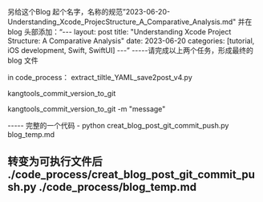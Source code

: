 另给这个Blog 起个名字，名称的规范”2023-06-20-Understanding_Xcode_ProjecStructure_A_Comparative_Analysis.md"        并在blog 头部添加：“---
layout: post
title: "Understanding Xcode Project Structure: A Comparative Analysis"
date: 2023-06-20
categories: [tutorial, iOS development, Swift, SwiftUI]
---” -----请完成以上两个任务，形成最终的blog 文件

in code_process：
extract_tiltle_YAML_save2post_v4.py

kangtools_commit_version_to_git 

kangtools_commit_version_to_git  -m "message"



----- 完整的一个代码 -
python creat_blog_post_git_commit_push.py blog_temp.md 



转变为可执行文件后
./code_process/creat_blog_post_git_commit_push.py ./code_process/blog_temp.md 
----
